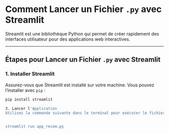 # Comment Lancer un Fichier `.py` avec Streamlit

Streamlit est une bibliothèque Python qui permet de créer rapidement des interfaces utilisateur pour des applications web interactives.

---

## Étapes pour Lancer un Fichier `.py` avec Streamlit

### 1. Installer Streamlit
Assurez-vous que Streamlit est installé sur votre machine. Vous pouvez l’installer avec `pip` :

```bash
pip install streamlit

3. Lancer l'Application
Utilisez la commande suivante dans le terminal pour exécuter le fichier avec Streamlit :


streamlit run app_recom.py